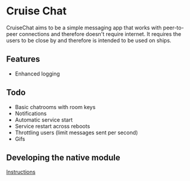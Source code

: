 # Cruise Chat

CruiseChat aims to be a simple messaging app that works with peer-to-peer connections and therefore doesn't require internet. It requires the users to be close by and therefore is intended to be used on ships.

## Features

- Enhanced logging

## Todo

- Basic chatrooms with room keys
- Notifications
- Automatic service start
- Service restart across reboots
- Throttling users (limit messages sent per second)
- Gifs

## Developing the native module

[Instructions](https://docs.expo.dev/modules/get-started/#edit-the-module)
